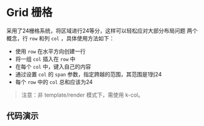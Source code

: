 # Grid 栅格
采用了24栅格系统，将区域进行24等分，这样可以轻松应对大部分布局问题
两个概念，行 `row` 和列 `col` ，具体使用方法如下：
- 使用 `row` 在水平方向创建一行
- 将一组 `col` 插入在 `row` 中
- 在每个 `col` 中，键入自己的内容
- 通过设置 `col` 的 `span` 参数，指定跨越的范围，其范围是1到24
- 每个 `row` 中的 `col` 总和应该为24

> 注意：非 template/render 模式下，需使用 k-col。
## 代码演示